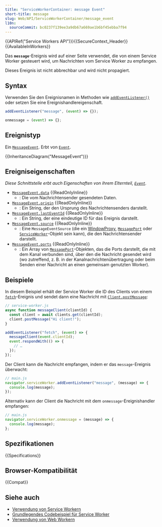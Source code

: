 ```yaml
---
title: "ServiceWorkerContainer: message Event"
short-title: message
slug: Web/API/ServiceWorkerContainer/message_event
l10n:
  sourceCommit: bc0237f139ee3a9db67a669ae1b6bf45ebba7f94
---
```


{{APIRef("Service Workers API")}}{{SecureContext_Header}}{{AvailableInWorkers}}

Das **`message`**-Ereignis wird auf einer Seite verwendet, die von einem Service Worker gesteuert wird, um Nachrichten vom Service Worker zu empfangen.

Dieses Ereignis ist nicht abbrechbar und wird nicht propagiert.

## Syntax

Verwenden Sie den Ereignisnamen in Methoden wie [`addEventListener()`](/de/docs/Web/API/EventTarget/addEventListener) oder setzen Sie eine Ereignishandlereigenschaft.

```js
addEventListener("message", (event) => {});

onmessage = (event) => {};
```

## Ereignistyp

Ein [`MessageEvent`](/de/docs/Web/API/MessageEvent). Erbt von [`Event`](/de/docs/Web/API/Event).

{{InheritanceDiagram("MessageEvent")}}

## Ereigniseigenschaften

_Diese Schnittstelle erbt auch Eigenschaften von ihrem Elternteil, [`Event`](/de/docs/Web/API/Event)._

- [`MessageEvent.data`](/de/docs/Web/API/MessageEvent/data) {{ReadOnlyInline}}
  - : Die vom Nachrichtensender gesendeten Daten.
- [`MessageEvent.origin`](/de/docs/Web/API/MessageEvent/origin) {{ReadOnlyInline}}
  - : Ein String, der den Ursprung des Nachrichtensenders darstellt.
- [`MessageEvent.lastEventId`](/de/docs/Web/API/MessageEvent/lastEventId) {{ReadOnlyInline}}
  - : Ein String, der eine eindeutige ID für das Ereignis darstellt.
- [`MessageEvent.source`](/de/docs/Web/API/MessageEvent/source) {{ReadOnlyInline}}
  - : Eine `MessageEventSource` (die ein [WindowProxy](/de/docs/Glossary/WindowProxy), [`MessagePort`](/de/docs/Web/API/MessagePort) oder [`ServiceWorker`](/de/docs/Web/API/ServiceWorker)-Objekt sein kann), die den Nachrichtensender darstellt.
- [`MessageEvent.ports`](/de/docs/Web/API/MessageEvent/ports) {{ReadOnlyInline}}
  - : Ein Array von [`MessagePort`](/de/docs/Web/API/MessagePort)-Objekten, das die Ports darstellt, die mit dem Kanal verbunden sind, über den die Nachricht gesendet wird (wo zutreffend, z. B. in der Kanalnachrichtenübertragung oder beim Senden einer Nachricht an einen gemeinsam genutzten Worker).

## Beispiele

In diesem Beispiel erhält der Service Worker die ID des Clients von einem [`fetch`](/de/docs/Web/API/ServiceWorkerGlobalScope/fetch_event)-Ereignis und sendet dann eine Nachricht mit [`Client.postMessage`](/de/docs/Web/API/Client/postMessage):

```js
// service-worker.js
async function messageClient(clientId) {
  const client = await clients.get(clientId);
  client.postMessage("Hi client!");
}

addEventListener("fetch", (event) => {
  messageClient(event.clientId);
  event.respondWith(() => {
    // …
  });
});
```

Der Client kann die Nachricht empfangen, indem er das `message`-Ereignis überwacht:

```js
// main.js
navigator.serviceWorker.addEventListener("message", (message) => {
  console.log(message);
});
```

Alternativ kann der Client die Nachricht mit dem `onmessage`-Ereignishandler empfangen:

```js
// main.js
navigator.serviceWorker.onmessage = (message) => {
  console.log(message);
};
```

## Spezifikationen

{{Specifications}}

## Browser-Kompatibilität

{{Compat}}

## Siehe auch

- [Verwendung von Service Workern](/de/docs/Web/API/Service_Worker_API/Using_Service_Workers)
- [Grundlegendes Codebeispiel für Service Worker](https://github.com/mdn/dom-examples/tree/main/service-worker/simple-service-worker)
- [Verwendung von Web Workern](/de/docs/Web/API/Web_Workers_API/Using_web_workers)
